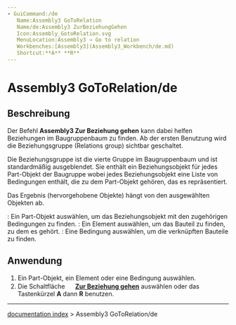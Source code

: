 ```yaml
---
- GuiCommand:/de
   Name:Assembly3 GoToRelation
   Name/de:Assembly3 ZurBeziehungGehen
   Icon:Assembly_GotoRelation.svg
   MenuLocation:Assembly3 → Go to relation
   Workbenches:[Assembly3](Assembly3_Workbench/de.md)
   Shortcut:**A** **R**
---
```


# Assembly3 GoToRelation/de

## Beschreibung

Der Befehl **Assembly3 Zur Beziehung gehen** kann dabei helfen Beziehungen im Baugruppenbaum zu finden. Ab der ersten Benutzung wird die Beziehungsgruppe (Relations group) sichtbar geschaltet.

Die Beziehungsgruppe ist die vierte Gruppe im Baugruppenbaum und ist standardmäßig ausgeblendet. Sie enthält ein Beziehungsobjekt für jedes Part-Objekt der Baugruppe wobei jedes Beziehungsobjekt eine Liste von Bedingungen enthält, die zu dem Part-Objekt gehören, das es repräsentiert.

Das Ergebnis (hervorgehobene Objekte) hängt von den ausgewählten Objekten ab.

:   Ein Part-Objekt auswählen, um das Beziehungsobjekt mit den zugehörigen Bedingungen zu finden.
:   Ein Element auswählen, um das Bauteil zu finden, zu dem es gehört.
:   Eine Bedingung auswählen, um die verknüpften Bauteile zu finden.

## Anwendung

1.  Ein Part-Objekt, ein Element oder eine Bedingung auswählen.
2.  Die Schaltfläche **<img src="images/Assembly_GotoRelation.svg" width=16px> [Zur Beziehung gehen](Assembly3_GoToRelation/de.md)** auswählen oder das Tastenkürzel **A** dann **R** benutzen.

---
[documentation index](../README.md) > Assembly3 GoToRelation/de
